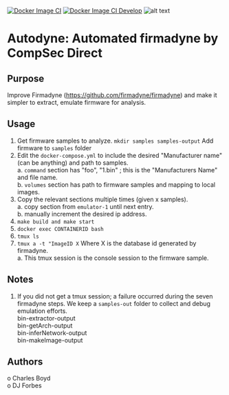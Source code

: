 [![Docker Image CI](https://github.com/compsecdirect/autodyne/actions/workflows/docker-image.yml/badge.svg?branch=main)](https://github.com/compsecdirect/autodyne/actions/workflows/docker-image.yml)
[![Docker Image CI Develop](https://github.com/compsecdirect/autodyne/actions/workflows/docker-image-develop.yml/badge.svg?branch=develop)](https://github.com/compsecdirect/autodyne/actions/workflows/docker-image-develop.yml)
![alt text](https://github.com/compsecdirect/autodyne/blob/main/Autodyne-CompSecDirect.png "Autodyne logo")  

# Autodyne: Automated firmadyne by CompSec Direct

## Purpose

Improve Firmadyne (https://github.com/firmadyne/firmadyne) and make it simpler to extract, emulate firmware for analysis.  

## Usage

1. Get firmware samples to analyze. ```mkdir samples samples-output``` Add firmware to ```samples``` folder
2. Edit the ```docker-compose.yml``` to include the desired "Manufacturer name" (can be anything) and path to samples.  
a. ```command``` section has  "foo", "1.bin" ; this is the "Manufacturers Name" and file name.  
b. ```volumes``` section has path to firmware samples and mapping to local images.  
3. Copy the relevant sections multiple times (given x samples).  
a. copy section from ```emulator-1``` until next entry.   
b. manually increment the desired ip address.  
4. ```make build and make start```  
5. ```docker exec CONTAINERID bash```  
6. ```tmux ls```  
7. ```tmux a -t "ImageID X```  Where X is the database id generated by firmadyne.  
a. This tmux session is the console session to the firmware sample.

## Notes

1. If you did not get a tmux session; a failure occurred during the seven firmadyne steps. We keep a ```samples-out``` folder to collect and debug emulation efforts.  
bin-extractor-output  
bin-getArch-output  
bin-inferNetwork-output  
bin-makeImage-output

## Authors
o Charles Boyd  
o DJ Forbes